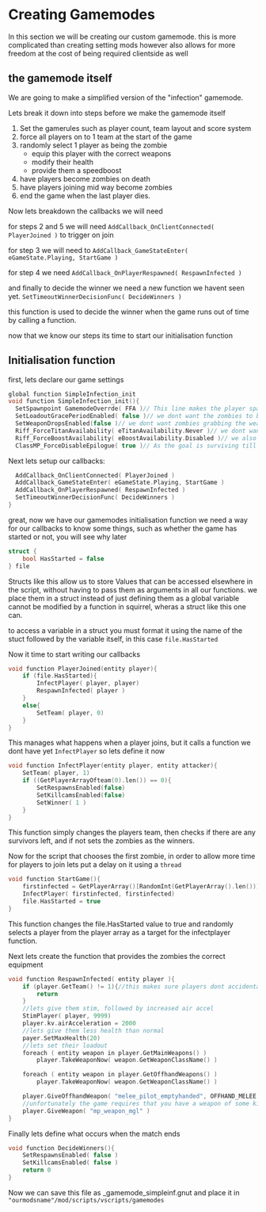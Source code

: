 Creating Gamemodes
==================
In this section we will be creating our custom gamemode. this is more complicated than creating setting mods however also allows for more freedom at the cost of being required clientside as well

the gamemode itself
--------------
We are going to make a simplified version of the "infection" gamemode.

Lets break it down into steps before we make the gamemode itself

1. Set the gamerules such as player count, team layout and score system
2. force all players on to 1 team at the start of the game
3. randomly select 1 player as being the zombie
    - equip this player with the correct weapons
    - modify their health
    - provide them a speedboost
4. have players become zombies on death
5. have players joining mid way become zombies
6. end the game when the last player dies.

Now lets breakdown the callbacks we will need

for steps 2 and 5 we will need `AddCallback_OnClientConnected( PlayerJoined )` to trigger on join

for step 3 we will need to `AddCallback_GameStateEnter( eGameState.Playing, StartGame )`

for step 4 we need `AddCallback_OnPlayerRespawned( RespawnInfected )`

and finally to decide the winner we need a new function we havent seen yet. `SetTimeoutWinnerDecisionFunc( DecideWinners )`

this function is used to decide the winner when the game runs out of time by calling a function.

now that we know our steps its time to start our initialisation function

Initialisation function
--------------------
first, lets declare our game settings
```cpp
global function SimpleInfection_init
void function SimpleInfection_init(){
  SetSpawnpoint GamemodeOverrde( FFA )// This line makes the player spawn locations like those from ffa
  SetLoadoutGracePeriodEnabled( false )// we dont want the zombies to be able to change loadouts and grab their guns, so lets disable that
  SetWeaponDropsEnabled(false )// we dont want zombies grabbing the weapons for dead survivors, so lets disable that.
  Riff_ForceTitanAvailability( eTitanAvailability.Never )// we dont want zombies to have titans either, so lets disable that
  Riff_ForceBoostAvailability( eBoostAvailability.Disabled )// we also dont want the zombies grabbing smart pistols and turrets, so lets disable that
  ClassMP_ForceDisableEpilogue( true )// As the goal is surviving till the timer runs out, we dont need the evac dropship
```
Next lets setup our callbacks:
```cpp
  AddCallback_OnClientConnected( PlayerJoined )
  AddCallback_GameStateEnter( eGameState.Playing, StartGame )
  AddCallback_OnPlayerRespawned( RespawnInfected )
  SetTimeoutWinnerDecisionFunc( DecideWinners )
}
```
great, now we have our gamemodes initialisation function we need a way for our callbacks to know some things, such as whether the game has started or not, you will see why later
```cpp
struct {
    bool HasStarted = false
} file
```
Structs like this allow us to store Values that can be accessed elsewhere in the script, without having to pass them as arguments in all our functions. we place them in a struct instead of just defining them as a global variable cannot 
be modified by a function in squirrel, wheras a struct like this one can.

to access a variable in a struct you must format it using the name of the stuct followed by the variable itself, in this case `file.HasStarted`

Now it time to start writing our callbacks
```cpp
void function PlayerJoined(entity player){
    if (file.HasStarted){
        InfectPlayer( player, player)
        RespawnInfected( player )
    }
    else{
        SetTeam( player, 0)
    }
}
```
This manages what happens when a player joins, but it calls a function we dont have yet `InfectPlayer` so lets define it now
```cpp
void function InfectPlayer(entity player, entity attacker){
    SetTeam( player, 1)
    if ((GetPlayerArrayOfteam(0).len()) == 0){
        SetRespawnsEnabled(false)
        SetKillcamsEnabled(false)
        SetWinner( 1 )
    }
}
```
This function simply changes the players team, then checks if there are any survivors left, and if not sets the zombies as the winners.

Now for the script that chooses the first zombie, in order to allow more time for players to join lets put a delay on it using a `thread`
```cpp
void function StartGame(){
    firstinfected = GetPlayerArray()[RandomInt(GetPlayerArray().len())]
    InfectPlayer( firstinfected, firstinfected)
    file.HasStarted = true
}
```
This function changes the file.HasStarted value to true and randomly selects a player from the player array as a target for the infectplayer function. 

Next lets create the function that provides the zombies the correct equipment
```cpp
void function RespawnInfected( entity player ){
    if (player.GetTeam() != 1){//this makes sure players dont accidentally get given zombie weapons when first spawning as a survivor
        return
    }
    //lets give them stim, followed by increased air accel
    StimPlayer( player, 9999)
    player.kv.airAcceleration = 2000
    //lets give them less health than normal
    payer.SetMaxHealth(20)
    //lets set their loadout
	foreach ( entity weapon in player.GetMainWeapons() )
		player.TakeWeaponNow( weapon.GetWeaponClassName() )

	foreach ( entity weapon in player.GetOffhandWeapons() )
		player.TakeWeaponNow( weapon.GetWeaponClassName() )

    player.GiveOffhandWeapon( "melee_pilot_emptyhanded", OFFHAND_MELEE )
    //unfortunately the game requires that you have a weapon of some kind in order to use secondaries, so lets give zombies an MGL
    player.GiveWeapon( "mp_weapon_mgl" )
}
```
Finally lets define what occurs when the match ends
```cpp
void function DecideWinners(){
    SetRespawnsEnabled( false )
    SetKillcamsEnabled( false )
    return 0
}
```
Now we can save this file as _gamemode_simpleinf.gnut and place it in
`"ourmodsname"/mod/scripts/vscripts/gamemodes`
